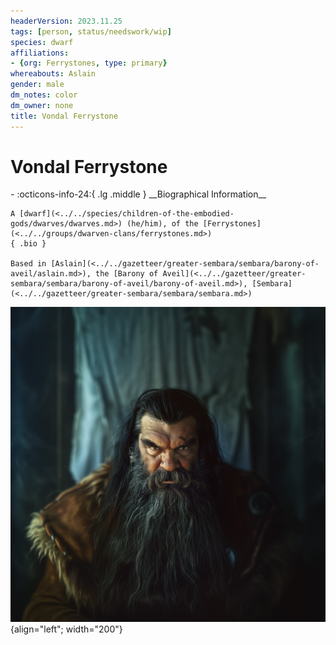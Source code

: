 ```yaml
---
headerVersion: 2023.11.25
tags: [person, status/needswork/wip]
species: dwarf
affiliations:
- {org: Ferrystones, type: primary}
whereabouts: Aslain
gender: male
dm_notes: color
dm_owner: none
title: Vondal Ferrystone
---
```

# Vondal Ferrystone
<div class="grid cards ext-narrow-margin ext-one-column" markdown>
- :octicons-info-24:{ .lg .middle } __Biographical Information__

    A [dwarf](<../../species/children-of-the-embodied-gods/dwarves/dwarves.md>) (he/him), of the [Ferrystones](<../../groups/dwarven-clans/ferrystones.md>)  
    { .bio }

    Based in [Aslain](<../../gazetteer/greater-sembara/sembara/barony-of-aveil/aslain.md>), the [Barony of Aveil](<../../gazetteer/greater-sembara/sembara/barony-of-aveil/barony-of-aveil.md>), [Sembara](<../../gazetteer/greater-sembara/sembara/sembara.md>)
</div>


![Vondal Ferrystone](../../assets/vondal-ferrystone.png){align="left"; width="200"}